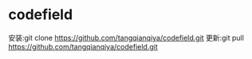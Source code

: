 # codefield
安装:git clone https://github.com/tangqianqiya/codefield.git
更新:git pull https://github.com/tangqianqiya/codefield.git

